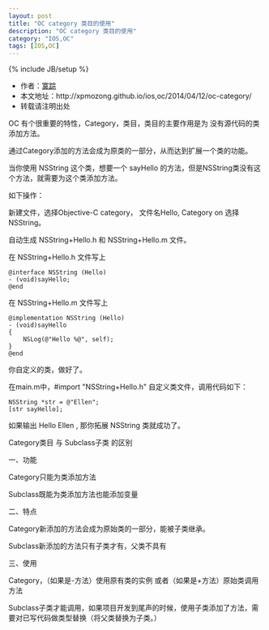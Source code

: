 ```yaml
---
layout: post
title: "OC category 类目的使用"
description: "OC category 类目的使用"
category: "IOS,OC"
tags: [IOS,OC]
---
```

{% include JB/setup %}

<ul>
    <li>作者：<a href="http://weibo.com/xpmozong" target="blank">寞踪</a></li>
    <li>本文地址：http://xpmozong.github.io/ios,oc/2014/04/12/oc-category/</li>
    <li>转载请注明出处</li>
</ul>

OC 有个很重要的特性，Category，类目，类目的主要作用是为 没有源代码的类添加方法。

通过Category添加的方法会成为原类的一部分，从而达到扩展一个类的功能。

当你使用 NSString 这个类，想要一个 sayHello 的方法，但是NSString类没有这个方法，就需要为这个类添加方法。

如下操作：

新建文件，选择Objective-C category， 文件名Hello, Category on 选择 NSString。

自动生成 NSString+Hello.h 和 NSString+Hello.m 文件。

在 NSString+Hello.h 文件写上 
    
    @interface NSString (Hello)
    - (void)sayHello;
    @end

在 NSString+Hello.m 文件写上

    @implementation NSString (Hello)
    - (void)sayHello
    {
        NSLog(@"Hello %@", self);
    }
    @end

你自定义的类，做好了。

在main.m中，#import "NSString+Hello.h" 自定义类文件，调用代码如下：

    NSString *str = @"Ellen";
    [str sayHello];

如果输出 Hello Ellen , 那你拓展 NSString 类就成功了。


Category类目 与 Subclass子类 的区别

一、功能
    
Category只能为类添加方法

Subclass既能为类添加方法也能添加变量

二、特点
    
Category新添加的方法会成为原始类的一部分，能被子类继承。

Subclass新添加的方法只有子类才有，父类不具有

三、使用
    
Category，（如果是-方法）使用原有类的实例 或者（如果是+方法）原始类调用方法

Subclass子类才能调用，如果项目开发到尾声的时候，使用子类添加了方法，需要对已写代码做类型替换（将父类替换为子类。）






